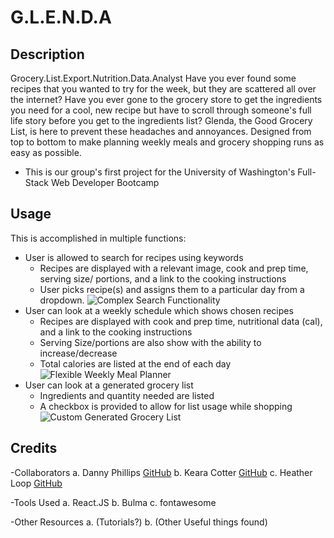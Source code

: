 # G.L.E.N.D.A

## Description

Grocery.List.Export.Nutrition.Data.Analyst
Have you ever found some recipes that you wanted to try for the week, but they are scattered all over the internet?
Have you ever gone to the grocery store to get the ingredients you need for a cool, new recipe but have to scroll through someone's full life story before you get to the ingredients list?
Glenda, the Good Grocery List, is here to prevent these headaches and annoyances.  Designed from top to bottom to make planning weekly meals and grocery shopping runs as easy as possible.

* This is our group's first project for the University of Washington's Full-Stack Web Developer Bootcamp     

## Usage
This is accomplished in multiple functions:
- User is allowed to search for recipes using keywords
  - Recipes are displayed with a relevant image, cook and prep time, serving size/        portions, and a link to the cooking instructions
  - User picks recipe(s) and assigns them to a particular day from a dropdown.
  ![Complex Search Functionality]()
- User can look at a weekly schedule which shows chosen recipes
  - Recipes are displayed with cook and prep time, nutritional data (cal), and a link to the cooking instructions
  - Serving Size/portions are also show with the ability to increase/decrease
  - Total calories are listed at the end of each day
  ![Flexible Weekly Meal Planner]()
- User can look at a generated grocery list
  - Ingredients and quantity needed are listed
  - A checkbox is provided to allow for list usage while shopping
  ![Custom Generated Grocery List]()

## Credits
-Collaborators
    a. Danny Phillips [GitHub](https://github.com/DanielGPhillips)
    b. Keara Cotter [GitHub](https://github.com/kearac-hub)
    c. Heather Loop [GitHub](https://github.com/hloop132)

-Tools Used
    a. React.JS
    b. Bulma
    c. fontawesome

-Other Resources
    a. (Tutorials?)
    b. (Other Useful things found)
